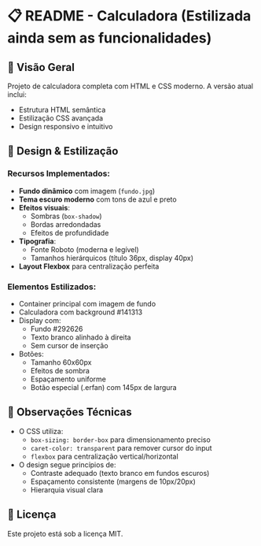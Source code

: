 # 📋 README - Calculadora (Estilizada ainda sem as funcionalidades)

## 🌟 Visão Geral
Projeto de calculadora completa com HTML e CSS moderno. A versão atual inclui:
- Estrutura HTML semântica
- Estilização CSS avançada
- Design responsivo e intuitivo

## 🎨 Design & Estilização
### Recursos Implementados:
- **Fundo dinâmico** com imagem (`fundo.jpg`)
- **Tema escuro moderno** com tons de azul e preto
- **Efeitos visuais**:
  - Sombras (`box-shadow`)
  - Bordas arredondadas
  - Efeitos de profundidade
- **Tipografia**:
  - Fonte Roboto (moderna e legível)
  - Tamanhos hierárquicos (título 36px, display 40px)
- **Layout Flexbox** para centralização perfeita

### Elementos Estilizados:
- Container principal com imagem de fundo
- Calculadora com background #141313
- Display com:
  - Fundo #292626
  - Texto branco alinhado à direita
  - Sem cursor de inserção
- Botões:
  - Tamanho 60x60px
  - Efeitos de sombra
  - Espaçamento uniforme
  - Botão especial (.erfan) com 145px de largura


## 🛑 Observações Técnicas
- O CSS utiliza:
  - `box-sizing: border-box` para dimensionamento preciso
  - `caret-color: transparent` para remover cursor do input
  - `flexbox` para centralização vertical/horizontal
- O design segue princípios de:
  - Contraste adequado (texto branco em fundos escuros)
  - Espaçamento consistente (margens de 10px/20px)
  - Hierarquia visual clara

## 📄 Licença
Este projeto está sob a licença MIT.
